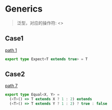 # Generics

> 泛型，对应的操作符: <>

## Case1

[path 1](/utils/index.d.ts)

```Typescript
export type Expect<T extends true> = T
```

## Case2

[path 7](/utils/index.d.ts)

```Typescript
export type Equal<X, Y> =
  (<T>() => T extends X ? 1 : 2) extends
  (<T>() => T extends Y ? 1 : 2) ? true : false
```